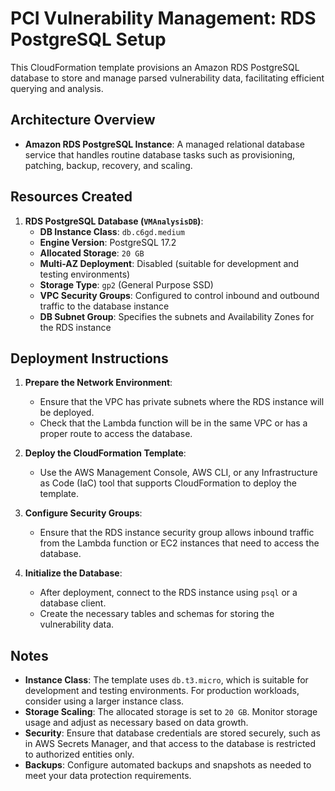 # PCI Vulnerability Management: RDS PostgreSQL Setup

This CloudFormation template provisions an Amazon RDS PostgreSQL database to store and manage parsed vulnerability data, facilitating efficient querying and analysis.

## Architecture Overview

- **Amazon RDS PostgreSQL Instance**: A managed relational database service that handles routine database tasks such as provisioning, patching, backup, recovery, and scaling.

## Resources Created

1. **RDS PostgreSQL Database (`VMAnalysisDB`)**:
   - **DB Instance Class**: `db.c6gd.medium`
   - **Engine Version**: PostgreSQL 17.2
   - **Allocated Storage**: `20 GB`
   - **Multi-AZ Deployment**: Disabled (suitable for development and testing environments)
   - **Storage Type**: `gp2` (General Purpose SSD)
   - **VPC Security Groups**: Configured to control inbound and outbound traffic to the database instance
   - **DB Subnet Group**: Specifies the subnets and Availability Zones for the RDS instance

## Deployment Instructions

1. **Prepare the Network Environment**:
   - Ensure that the VPC has private subnets where the RDS instance will be deployed.
   - Check that the Lambda function will be in the same VPC or has a proper route to access the database.

2. **Deploy the CloudFormation Template**:
   - Use the AWS Management Console, AWS CLI, or any Infrastructure as Code (IaC) tool that supports CloudFormation to deploy the template.

3. **Configure Security Groups**:
   - Ensure that the RDS instance security group allows inbound traffic from the Lambda function or EC2 instances that need to access the database.

4. **Initialize the Database**:
   - After deployment, connect to the RDS instance using `psql` or a database client.
   - Create the necessary tables and schemas for storing the vulnerability data.

## Notes

- **Instance Class**: The template uses `db.t3.micro`, which is suitable for development and testing environments. For production workloads, consider using a larger instance class.
- **Storage Scaling**: The allocated storage is set to `20 GB`. Monitor storage usage and adjust as necessary based on data growth.
- **Security**: Ensure that database credentials are stored securely, such as in AWS Secrets Manager, and that access to the database is restricted to authorized entities only.
- **Backups**: Configure automated backups and snapshots as needed to meet your data protection requirements.